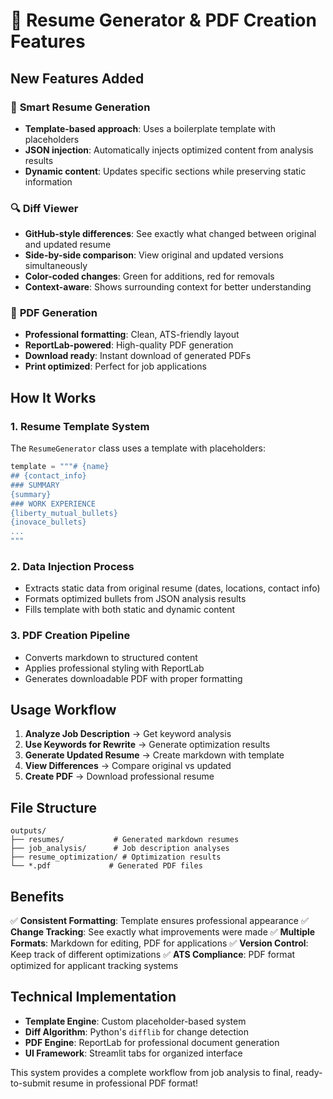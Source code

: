 # 📄 Resume Generator & PDF Creation Features

## New Features Added

### 🎯 **Smart Resume Generation**
- **Template-based approach**: Uses a boilerplate template with placeholders
- **JSON injection**: Automatically injects optimized content from analysis results
- **Dynamic content**: Updates specific sections while preserving static information

### 🔍 **Diff Viewer**
- **GitHub-style differences**: See exactly what changed between original and updated resume
- **Side-by-side comparison**: View original and updated versions simultaneously
- **Color-coded changes**: Green for additions, red for removals
- **Context-aware**: Shows surrounding context for better understanding

### 📄 **PDF Generation**
- **Professional formatting**: Clean, ATS-friendly layout
- **ReportLab-powered**: High-quality PDF generation
- **Download ready**: Instant download of generated PDFs
- **Print optimized**: Perfect for job applications

## How It Works

### 1. **Resume Template System**
The `ResumeGenerator` class uses a template with placeholders:
```python
template = """# {name}
## {contact_info}
### SUMMARY
{summary}
### WORK EXPERIENCE
{liberty_mutual_bullets}
{inovace_bullets}
...
"""
```

### 2. **Data Injection Process**
- Extracts static data from original resume (dates, locations, contact info)
- Formats optimized bullets from JSON analysis results
- Fills template with both static and dynamic content

### 3. **PDF Creation Pipeline**
- Converts markdown to structured content
- Applies professional styling with ReportLab
- Generates downloadable PDF with proper formatting

## Usage Workflow

1. **Analyze Job Description** → Get keyword analysis
2. **Use Keywords for Rewrite** → Generate optimization results
3. **Generate Updated Resume** → Create markdown with template
4. **View Differences** → Compare original vs updated
5. **Create PDF** → Download professional resume

## File Structure

```
outputs/
├── resumes/           # Generated markdown resumes
├── job_analysis/      # Job description analyses
├── resume_optimization/ # Optimization results
└── *.pdf             # Generated PDF files
```

## Benefits

✅ **Consistent Formatting**: Template ensures professional appearance
✅ **Change Tracking**: See exactly what improvements were made
✅ **Multiple Formats**: Markdown for editing, PDF for applications
✅ **Version Control**: Keep track of different optimizations
✅ **ATS Compliance**: PDF format optimized for applicant tracking systems

## Technical Implementation

- **Template Engine**: Custom placeholder-based system
- **Diff Algorithm**: Python's `difflib` for change detection
- **PDF Engine**: ReportLab for professional document generation
- **UI Framework**: Streamlit tabs for organized interface

This system provides a complete workflow from job analysis to final, ready-to-submit resume in professional PDF format!
